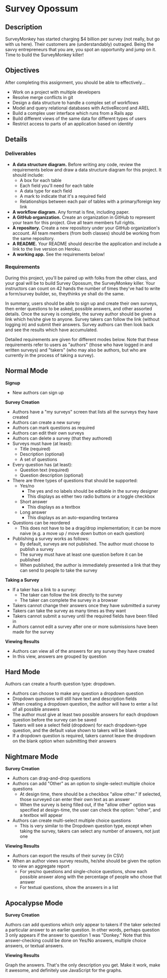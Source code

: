 # Survey Opossum

## Description

SurveyMonkey has started charging $4 billion per survey (not really, but go with us here). Their customers are (understandably) outraged. Being the savvy entrepreneurs that you are, you spot an opportunity and jump on it. Time to build the SurveyMonkey killer!

## Objectives

After completing this assignment, you should be able to effectively...

* Work on a project with multiple developers
* Resolve merge conflicts in git
* Design a data structure to handle a complex set of workflows
* Model and query relational databases with ActiveRecord and AREL
* Build a complex user interface which runs from a Rails app
* Build different views of the same data for different types of users
* Restrict access to parts of an application based on identity

## Details

### Deliverables

* **A data structure diagram.** Before writing any code, review the requirements below and draw a data structure diagram for this project.  It should include:
  * A box for each table
  * Each field you'll need for each table
  * A data type for each field
  * A mark to indicate that it's a required field
  * Relationships between each pair of tables with a primary/foreign key link
* **A workflow diagram.**  Any format is fine, including paper.
* **A GitHub organization.** Create an organization in GitHub to represent your team for this project.  Give all team members full rights.
* **A repository.** Create a new repository under your GitHub organization's account.  All team members (from both classes) should be working from the same repository.
* **A README.** Your README should describe the application and include a link to the live version on Heroku.
* **A working app.** See the requirements below!

### Requirements

During this project, you'll be paired up with folks from the other class, and your goal will be to build Survey Opossum, the SurveyMonkey killer.  Your instructors can count on 42 hands the number of times they've had to write a form/survey builder, so, theythinks ye shall do the same.

In summary, users should be able to sign up and create their own surveys, then enter questions to be asked, possible answers, and other assorted details.  Once the survey is complete, the survey author should be given a link which he/she give to anyone.  Survey takers can follow the link (without logging in) and submit their answers.  Survey authors can then look back and see the results which have accumulated.

Detailed requirements are given for different modes below.  Note that these requirements refer to users as "authors" (those who have logged in and written surveys) and "takers" (who may also be authors, but who are currently in the process of taking a survey).

## Normal Mode

**Signup**

* New authors can sign up

**Survey Creation**

* Authors have a "my surveys" screen that lists all the surveys they have created
* Authors can create a new survey
* Authors can mark questions as required
* Authors can edit their own surveys
* Authors can delete a survey (that they authored)
* Surveys must have (at least):
  * Title (required)
  * Description (optional)
  * A set of questions
* Every question has (at least):
  * Question text (required)
  * Question description (optional)
* There are three types of questions that should be supported:
  * Yes/no
    * The yes and no labels should be editable in the survey designer
    * This displays as either two radio buttons or a toggle checkbox
  * Short answer
    * This displays as a textbox
  * Long answer
    * This displays as an auto-expanding textarea
* Questions can be reordered
  * This does not have to be a drag/drop implementation; it can be more naive (e.g. a move up / move down button on each question)
* Publishing a survey works as follows:
  * By default, surveys are not published.  The author must choose to publish a survey
  * The survey must have at least one question before it can be published
  * When published, the author is immediately presented a link that they can send to people to take the survey

**Taking a Survey**

* If a taker has a link to a survey:
  * The taker can follow the link directly to the survey
  * The taker can complete the survey in a browser
* Takers cannot change their answers once they have submitted a survey
* Takers can take the survey as many times as they want
* Takers cannot submit a survey until the required fields have been filled in
* Authors cannot edit a survey after one or more submissions have been made for the survey

**Viewing Results**

* Authors can view all of the answers for any survey they have created
* In this view, answers are grouped by question

## Hard Mode

Authors can create a fourth question type: dropdown.

* Authors can choose to make any question a dropdown question
* Dropdown questions will still have text and description fields
* When creating a dropdown question, the author will have to enter a list of all possible answers
* The author must give at least two possible answers for each dropdown question before the survey can be saved
* Takers will see a select field (dropdown) for each dropdown-type question, and the default value shown to takers will be blank
* If a dropdown question is required, takers cannot leave the dropdown on the blank option when submitting their answers

## Nightmare Mode

**Survey Creation**

* Authors can drag-and-drop questions
* Authors can add "Other" as an option to single-select multiple choice questions
  * At design time, there should be a checkbox "allow other."  If selected, those surveyed can enter their own text as an answer
  * When the survey is being filled out, if the "allow other" option was specified at design-time, the user can check the option: "other", and a textbox will appear
* Authors can create multi-select multiple choice questions
  * This is very similar to the Dropdown question type, except when taking the survey, takers can select any number of answers, not just one

**Viewing Results**

* Authors can export the results of their survey (in CSV)
* When an author views survey results, he/she should be given the option to view an aggregate report
  * For yes/no questions and single-choice questions, show each possible answer along with the percentage of people who chose that answer
  * For textual questions, show the answers in a list

## Apocalypse Mode

**Survey Creation**

Authors can add questions which only appear to takers if the taker selected a particular answer to an earlier question.  In other words, perhaps question 3 only appears if the answer to question 1 was "Donkey."  Note that this answer-checking could be done on Yes/No answers, multiple choice answers, or textual answers.

**Viewing Results**

Graph the answers.  That's the only description you get.  Make it work, make it awesome, and definitely use JavaScript for the graphs.
